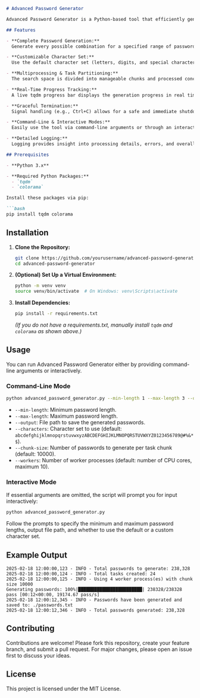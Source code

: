 
```markdown
# Advanced Password Generator

Advanced Password Generator is a Python‑based tool that efficiently generates all possible password combinations within a specified length range. Utilizing multiprocessing with a chunk‑based task partitioning approach, real‑time progress tracking via tqdm, robust logging, and graceful signal handling, this tool is designed for high‑performance, real‑world usage.

## Features

- **Complete Password Generation:**  
  Generate every possible combination for a specified range of password lengths.

- **Customizable Character Set:**  
  Use the default character set (letters, digits, and special characters) or supply your own.

- **Multiprocessing & Task Partitioning:**  
  The search space is divided into manageable chunks and processed concurrently using multiple worker processes.

- **Real-Time Progress Tracking:**  
  A live tqdm progress bar displays the generation progress in real time.

- **Graceful Termination:**  
  Signal handling (e.g., Ctrl+C) allows for a safe and immediate shutdown.

- **Command-Line & Interactive Modes:**  
  Easily use the tool via command-line arguments or through an interactive prompt.

- **Detailed Logging:**  
  Logging provides insight into processing details, errors, and overall progress.

## Prerequisites

- **Python 3.x**

- **Required Python Packages:**
  - `tqdm`
  - `colorama`

Install these packages via pip:

```bash
pip install tqdm colorama
```

## Installation

1. **Clone the Repository:**

   ```bash
   git clone https://github.com/yourusername/advanced-password-generator.git
   cd advanced-password-generator
   ```

2. **(Optional) Set Up a Virtual Environment:**

   ```bash
   python -m venv venv
   source venv/bin/activate  # On Windows: venv\Scripts\activate
   ```

3. **Install Dependencies:**

   ```bash
   pip install -r requirements.txt
   ```

   *(If you do not have a requirements.txt, manually install `tqdm` and `colorama` as shown above.)*

## Usage

You can run Advanced Password Generator either by providing command-line arguments or interactively.

### Command-Line Mode

```bash
python advanced_password_generator.py --min-length 1 --max-length 3 --output ./passwords.txt --characters "abc123" --chunk-size 10000 --workers 4
```

- `--min-length`: Minimum password length.
- `--max-length`: Maximum password length.
- `--output`: File path to save the generated passwords.
- `--characters`: Character set to use (default: `abcdefghijklmnopqrstuvwxyzABCDEFGHIJKLMNOPQRSTUVWXYZ0123456789@#%&*$`).
- `--chunk-size`: Number of passwords to generate per task chunk (default: 10000).
- `--workers`: Number of worker processes (default: number of CPU cores, maximum 10).

### Interactive Mode

If essential arguments are omitted, the script will prompt you for input interactively:

```bash
python advanced_password_generator.py
```

Follow the prompts to specify the minimum and maximum password lengths, output file path, and whether to use the default or a custom character set.

## Example Output

```
2025-02-18 12:00:00,123 - INFO - Total passwords to generate: 238,328
2025-02-18 12:00:00,124 - INFO - Total tasks created: 24
2025-02-18 12:00:00,125 - INFO - Using 4 worker process(es) with chunk size 10000
Generating passwords: 100%|████████████████████████| 238328/238328 pass [00:12<00:00, 19174.67 pass/s]
2025-02-18 12:00:12,345 - INFO - Passwords have been generated and saved to: ./passwords.txt
2025-02-18 12:00:12,346 - INFO - Total passwords generated: 238,328
```

## Contributing

Contributions are welcome! Please fork this repository, create your feature branch, and submit a pull request. For major changes, please open an issue first to discuss your ideas.

## License

This project is licensed under the MIT License.
```
